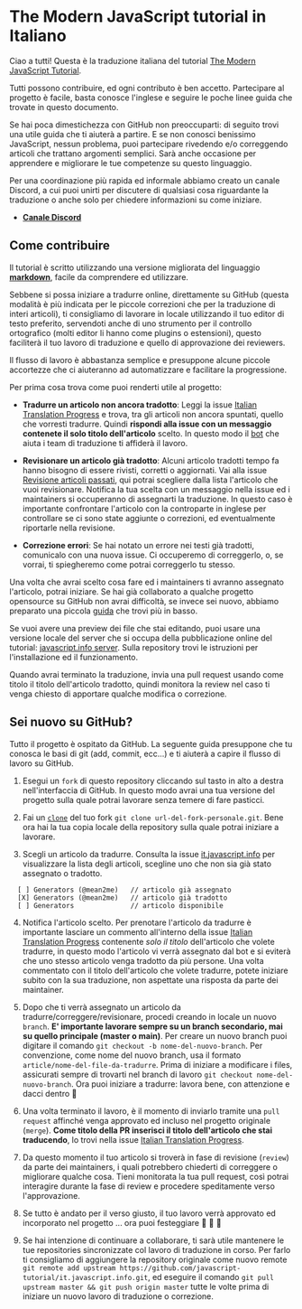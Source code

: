 # The Modern JavaScript tutorial in Italiano
Ciao a tutti! Questa è la traduzione italiana del tutorial [The Modern JavaScript Tutorial](https://javascript.info/).

Tutti possono contribuire, ed ogni contributo è ben accetto. Partecipare al progetto è facile, basta conosce l'inglese e seguire le poche linee guida che trovate in questo documento.

Se hai poca dimestichezza con GitHub non preoccuparti: di seguito trovi una utile guida che ti aiuterà a partire. E se non conosci benissimo JavaScript, nessun problema, puoi partecipare rivedendo e/o correggendo articoli che trattano argomenti semplici. Sarà anche occasione per apprendere e migliorare le tue competenze su questo linguaggio.

Per una coordinazione più rapida ed informale abbiamo creato un canale Discord, a cui puoi unirti per discutere di qualsiasi cosa riguardante la traduzione o anche solo per chiedere informazioni su come iniziare. 

- **[Canale Discord](https://discord.gg/Dj9P3jCt6K)**

## Come contribuire

Il tutorial è scritto utilizzando una versione migliorata del linguaggio **[markdown](https://guides.github.com/features/mastering-markdown/)**, facile da comprendere ed utilizzare.

Sebbene si possa iniziare a tradurre online, direttamente su GitHub (questa modalità è più indicata per le piccole correzioni che per la traduzione di interi articoli), ti consigliamo di lavorare in locale utilizzando il tuo editor di testo preferito, servendoti anche di uno strumento per il controllo ortografico (molti editor li hanno come plugins o estensioni), questo faciliterà il tuo lavoro di traduzione e quello di approvazione dei reviewers.

Il flusso di lavoro è abbastanza semplice e presuppone alcune piccole accortezze che ci aiuteranno ad automatizzare e facilitare la progressione.

Per prima cosa trova come puoi renderti utile al progetto:

  - **Tradurre un articolo non ancora tradotto**: Leggi la issue [Italian Translation Progress](https://github.com/javascript-tutorial/it.javascript.info/issues/1) e trova, tra gli articoli non ancora spuntati, quello che vorresti tradurre. Quindi **rispondi alla issue con un messaggio contenete il solo titolo dell'articolo** scelto. In questo modo il [bot](https://javascript.info/translate/bot) che aiuta i team di traduzione ti affiderà il lavoro.

  - **Revisionare un articolo già tradotto**: Alcuni articolo tradotti tempo fa hanno bisogno di essere rivisti, corretti o aggiornati. Vai alla issue [Revisione articoli passati](https://github.com/javascript-tutorial/it.javascript.info/issues/119), qui potrai scegliere dalla lista l'articolo che vuoi revisionare. Notifica la tua scelta con un messaggio nella issue ed i maintainers si occuperanno di assegnarti la traduzione. In questo caso è importante confrontare l'articolo con la controparte in inglese per controllare se ci sono state aggiunte o correzioni, ed eventualmente riportarle nella revisione. 

  - **Correzione errori**: Se hai notato un errore nei testi già tradotti, comunicalo con una nuova issue. Ci occuperemo di correggerlo, o, se vorrai, ti spiegheremo come potrai correggerlo tu stesso.

Una volta che avrai scelto cosa fare ed i maintainers ti avranno assegnato l'articolo, potrai iniziare. Se hai già collaborato a qualche progetto opensource su GitHub non avrai difficoltà, se invece sei nuovo, abbiamo preparato una piccola [guida](#sei-nuovo-su-github?) che trovi più in basso.

Se vuoi avere una preview dei file che stai editando, puoi usare una versione locale del server che si occupa della pubblicazione online del tutorial: [javascript.info server](https://github.com/javascript-tutorial/server). Sulla repository trovi le istruzioni per l'installazione ed il funzionamento. 

Quando avrai terminato la traduzione, invia una pull request usando come titolo il titolo dell'articolo tradotto, quindi monitora la review nel caso ti venga chiesto di apportare qualche modifica o correzione.
## Sei nuovo su GitHub?

Tutto il progetto è ospitato da GitHub. La seguente guida presuppone che tu conosca le basi di git (add, commit, ecc...) e ti aiuterà a capire il flusso di lavoro su GitHub.

  1. Esegui un `fork` di questo repository cliccando sul tasto in alto a destra nell'interfaccia di GitHub. In questo modo avrai una tua versione del progetto sulla quale potrai lavorare senza temere di fare pasticci.

  2. Fai un [`clone`](https://docs.github.com/en/free-pro-team@latest/github/creating-cloning-and-archiving-repositories/cloning-a-repository) del tuo fork `git clone url-del-fork-personale.git`. Bene ora hai la tua copia locale della repository sulla quale potrai iniziare a lavorare.

  3. Scegli un articolo da tradurre. Consulta la issue [it.javascript.info](https://github.com/javascript-tutorial/it.javascript.info/issues/1) per visualizzare la lista degli articoli, scegline uno che non sia già stato assegnato o tradotto.

  ```
    [ ] Generators (@mean2me)   // articolo già assegnato
    [X] Generators (@mean2me)   // articolo già tradotto
    [ ] Generators              // articolo disponibile
  ```

  4. Notifica l'articolo scelto. Per prenotare l'articolo da tradurre è importante lasciare un commento all'interno della issue [Italian Translation Progress](https://github.com/javascript-tutorial/it.javascript.info/issues/1) contenente *solo il titolo* dell'articolo che volete tradurre, in questo modo l'articolo vi verrà assegnato dal bot e si eviterà che uno stesso articolo venga tradotto da più persone. Una volta commentato con il titolo dell'articolo che volete tradurre, potete iniziare subito con la sua traduzione, non aspettate una risposta da parte dei maintainer.

  5. Dopo che ti verrà assegnato un articolo da tradurre/correggere/revisionare, procedi creando in locale un nuovo `branch`. **E' importante lavorare sempre su un branch secondario, mai su quello principale (master o main)**. Per creare un nuovo branch puoi digitare il comando `git checkout -b nome-del-nuovo-branch`. Per convenzione, come nome del nuovo branch, usa il formato `article/nome-del-file-da-tradurre`.
  Prima di iniziare a modificare i files, assicurati sempre di trovarti nel branch di lavoro `git checkout nome-del-nuovo-branch`. Ora puoi iniziare a tradurre: lavora bene, con attenzione e dacci dentro :muscle:
  
  6. Una volta terminato il lavoro, è il momento di inviarlo tramite una `pull request` affinché venga approvato ed incluso nel progetto originale (`merge`). **Come titolo della PR inserisci il titolo dell'articolo che stai traducendo**, lo trovi nella issue [Italian Translation Progress](https://github.com/javascript-tutorial/it.javascript.info/issues/1).

  7. Da questo momento il tuo articolo si troverà in fase di revisione (`review`) da parte dei maintainers, i quali potrebbero chiederti di correggere o migliorare qualche cosa. Tieni monitorata la tua pull request, così potrai interagire durante la fase di review e procedere speditamente verso l'approvazione.

  8. Se tutto è andato per il verso giusto, il tuo lavoro verrà approvato ed incorporato nel progetto ... ora puoi festeggiare :tada: :tada: :tada:

  9. Se hai intenzione di continuare a collaborare, ti sarà utile mantenere le tue repositories sincronizzate col lavoro di traduzione in corso. Per farlo ti consigliamo di aggiungere la repository originale come nuovo remote `git remote add upstream https://github.com/javascript-tutorial/it.javascript.info.git`, ed eseguire il comando `git pull upstream master && git push origin master` tutte le volte prima di iniziare un nuovo lavoro di traduzione o correzione.
